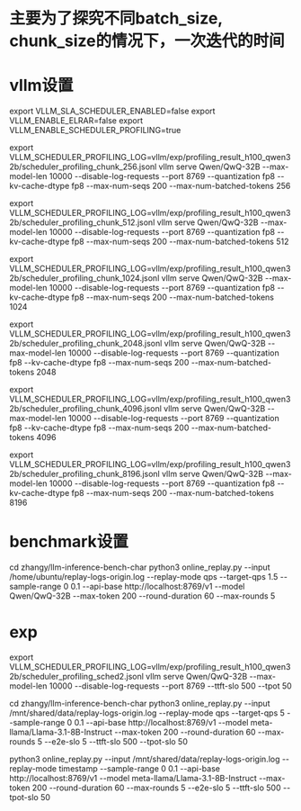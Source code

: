 # 主要为了探究不同batch_size, chunk_size的情况下，一次迭代的时间

# vllm设置

export VLLM_SLA_SCHEDULER_ENABLED=false
export VLLM_ENABLE_ELRAR=false
export VLLM_ENABLE_SCHEDULER_PROFILING=true

export VLLM_SCHEDULER_PROFILING_LOG=vllm/exp/profiling_result_h100_qwen32b/scheduler_profiling_chunk_256.jsonl
vllm serve Qwen/QwQ-32B --max-model-len 10000 --disable-log-requests --port 8769  --quantization fp8 --kv-cache-dtype fp8 --max-num-seqs 200 --max-num-batched-tokens 256

export VLLM_SCHEDULER_PROFILING_LOG=vllm/exp/profiling_result_h100_qwen32b/scheduler_profiling_chunk_512.jsonl
vllm serve Qwen/QwQ-32B --max-model-len 10000 --disable-log-requests --port 8769  --quantization fp8 --kv-cache-dtype fp8 --max-num-seqs 200 --max-num-batched-tokens 512

export VLLM_SCHEDULER_PROFILING_LOG=vllm/exp/profiling_result_h100_qwen32b/scheduler_profiling_chunk_1024.jsonl
vllm serve Qwen/QwQ-32B --max-model-len 10000 --disable-log-requests --port 8769  --quantization fp8 --kv-cache-dtype fp8 --max-num-seqs 200 --max-num-batched-tokens 1024

export VLLM_SCHEDULER_PROFILING_LOG=vllm/exp/profiling_result_h100_qwen32b/scheduler_profiling_chunk_2048.jsonl
vllm serve Qwen/QwQ-32B --max-model-len 10000 --disable-log-requests --port 8769  --quantization fp8 --kv-cache-dtype fp8 --max-num-seqs 200 --max-num-batched-tokens 2048

export VLLM_SCHEDULER_PROFILING_LOG=vllm/exp/profiling_result_h100_qwen32b/scheduler_profiling_chunk_4096.jsonl
vllm serve Qwen/QwQ-32B --max-model-len 10000 --disable-log-requests --port 8769  --quantization fp8 --kv-cache-dtype fp8 --max-num-seqs 200 --max-num-batched-tokens 4096

export VLLM_SCHEDULER_PROFILING_LOG=vllm/exp/profiling_result_h100_qwen32b/scheduler_profiling_chunk_8196.jsonl
vllm serve Qwen/QwQ-32B --max-model-len 10000 --disable-log-requests --port 8769  --quantization fp8 --kv-cache-dtype fp8 --max-num-seqs 200 --max-num-batched-tokens 8196

# benchmark设置

cd zhangy/llm-inference-bench-char
python3 online_replay.py --input /home/ubuntu/replay-logs-origin.log --replay-mode qps --target-qps 1.5 --sample-range 0 0.1  --api-base http://localhost:8769/v1 --model Qwen/QwQ-32B --max-token 200 --round-duration 60 --max-rounds 5

# exp

export VLLM_SCHEDULER_PROFILING_LOG=vllm/exp/profiling_result_h100_qwen32b/scheduler_profiling_sched2.jsonl
vllm serve Qwen/QwQ-32B --max-model-len 10000 --disable-log-requests --port 8769 --ttft-slo 500 --tpot 50

cd zhangy/llm-inference-bench-char
python3 online_replay.py --input /mnt/shared/data/replay-logs-origin.log --replay-mode qps --target-qps 5 --sample-range 0 0.1  --api-base http://localhost:8769/v1 --model meta-llama/Llama-3.1-8B-Instruct --max-token 200 --round-duration 60 --max-rounds 5 --e2e-slo 5 --ttft-slo 500 --tpot-slo 50

python3 online_replay.py --input /mnt/shared/data/replay-logs-origin.log --replay-mode timestamp --sample-range 0 0.1  --api-base http://localhost:8769/v1 --model meta-llama/Llama-3.1-8B-Instruct --max-token 200 --round-duration 60 --max-rounds 5 --e2e-slo 5 --ttft-slo 500 --tpot-slo 50